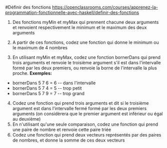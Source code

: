 #Définir des fonctions
https://openclassrooms.com/courses/apprenez-la-programmation-fonctionnelle-avec-haskell/definir-des-fonctions

1. Des fonctions myMin et myMax qui prennent chacune deux arguments et renvoient respectivement le minimum et le maximum des deux arguments

2. A partir de ces fonctions, codez une fonction qui donne le minimum ou le maximum de 4 nombres

3. En utilisant myMin et myMax, codez une fonction bornerDans qui prend trois arguments et renvoie le troisième argument s'il est dans l'intervalle formé par les deux premiers, ou renvoie la borne de l'intervalle la plus proche.
**Exemples:**
  * bornerDans 5 7 6 = 6 -- dans l'intervalle
  * bornerDans 5 7 4 = 5 -- trop petit
  * bornerDans 5 7 9 = 7 -- trop grand

4. Codez une fonction qui prend trois arguments et dit si le troisième argument est dans l'intervalle fermé formé par les deux premiers arguments (on considèrera que le premier argument est inférieur ou égal au deuxième)
5. En n'utilisant qu'une seule comparaison, codez une fonction qui prend une paire de nombre et renvoie cette paire triée
6. Codez une fonction qui prend deux vecteurs représentés par des paires de nombres, et donne la somme de ces deux vecteurs